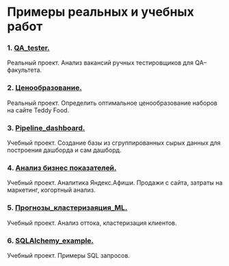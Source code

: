 
# Примеры реальных и учебных работ

### 1. [QA_tester.](https://github.com/Alexandr-DA/da_projects/tree/master/1.%20QA_tester)
Реальный проект. Анализ вакансий ручных тестировщиков для QA–факультета.

### 2. [Ценообразование.](https://github.com/Alexandr-DA/da_projects/tree/master/2.%20%D0%A6%D0%B5%D0%BD%D0%BE%D0%BE%D0%B1%D1%80%D0%B0%D0%B7%D0%BE%D0%B2%D0%B0%D0%BD%D0%B8%D0%B5)
Реальный проект. Определить оптимальное ценообразование наборов на сайте Teddy Food.

### 3. [Pipeline_dashboard.](https://github.com/Alexandr-DA/da_projects/tree/master/3.%20pipeline_dashboard)
Учебный проект. Создание базы из сгруппированных сырых данных для построения дашборда и сам дашборд.

### 4. [Анализ бизнес показателей.](https://github.com/Alexandr-DA/da_projects/tree/master/4.%20%D0%90%D0%BD%D0%B0%D0%BB%D0%B8%D0%B7%20%D0%B1%D0%B8%D0%B7%D0%BD%D0%B5%D1%81%20%D0%BF%D0%BE%D0%BA%D0%B0%D0%B7%D0%B0%D1%82%D0%B5%D0%BB%D0%B5%D0%B9)
Учебный проект. Аналитика Яндекс.Афиши. Продажи с сайта, затраты на маркетинг, когортный анализ.

### 5. [Прогнозы_кластеризаяция_ML.](https://github.com/Alexandr-DA/da_projects/tree/master/5.%20%D0%9F%D1%80%D0%BE%D0%B3%D0%BD%D0%BE%D0%B7%D1%8B_%D0%BA%D0%BB%D0%B0%D1%81%D1%82%D0%B5%D1%80%D0%B8%D0%B7%D0%B0%D1%8F%D1%86%D0%B8%D1%8F_ML)

Учебный проект. Анализ оттока, кластеризация клиентов.

### 6. [SQLAlchemy_example.](https://github.com/Alexandr-DA/da_projects/tree/master/6.%20SQLAlchemy_example)

Учебный проект. Примеры SQL запросов.

